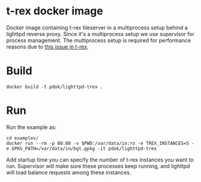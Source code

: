 # t-rex docker image

Docker image containing t-rex tileserver in a multiprocess setup behind a lighttpd reverse proxy. 
Since it's a multiprocess setup we use supervisor for process management. The multiprocess setup
is required for performance reasons due to [this issue in t-rex](https://github.com/t-rex-tileserver/t-rex/issues/286#issuecomment-1598818987).

# Build

```
docker build -t pdok/lighttpd-trex .
```

# Run 

Run the example as:

```
cd examples/
docker run --rm -p 80:80 -v $PWD:/var/data/in:ro -e TREX_INSTANCES=5 -e GPKG_PATH=/var/data/in/bgt.gpkg -it pdok/lighttpd-trex
```

Add startup time you can specify the number of t-rex instances you want to run. Supervisor will make sure these processes keep running,
and lighttpd will load balance requests among these instances.
